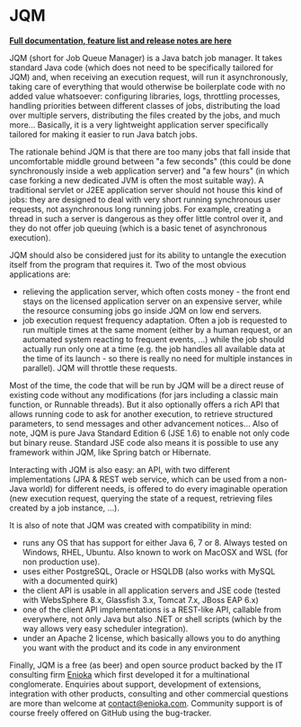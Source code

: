 # JQM

**[Full documentation, feature list and release notes are here](http://jqm.readthedocs.org)**

JQM (short for Job Queue Manager) is a Java batch job manager. It takes standard Java code (which does 
not need to be specifically tailored for JQM) and, when receiving an execution request, will run it 
asynchronously, taking care of everything that would otherwise be boilerplate code with no added value 
whatsoever: configuring libraries, logs, throttling processes, handling priorities between different classes of 
jobs, distributing the load over multiple servers, distributing the files created by the jobs, and much more...
Basically, it is a very lightweight application server specifically tailored for making it easier to run Java batch jobs. 

The rationale behind JQM is that there are too many jobs that fall inside that uncomfortable middle ground between 
"a few seconds" (this could be done synchronously inside a web application server) and "a few hours" (in 
which case forking a new dedicated JVM is often the most suitable way). 
A traditional servlet or J2EE application server should not house this kind of jobs: they are designed to deal 
with very short running synchronous user requests, not asynchronous long running jobs. For example, creating a thread
in such a server is dangerous as they offer little control over it, and they do not offer job queuing (which is a basic
tenet of asynchronous execution).

JQM should also be considered just for its ability to untangle the execution itself from the program that requires it. 
Two of the most obvious applications are:

* relieving the application server, which often costs money - the front end stays on the licensed application 
  server on an expensive server, while the resource consuming jobs go inside JQM on low end servers.
* job execution request frequency adaptation. Often a job is requested to run multiple times at the same moment 
  (either by a human request, or an automated system reacting to frequent events, ...) while the job should 
  actually run only one at a time (e.g. the job handles all available data at the time of its 
  launch - so there is really no need for multiple instances in parallel). JQM will throttle these requests.

Most of the time, the code that will be run by JQM will be a direct reuse of existing code without any modifications 
(for jars including a classic main function, or Runnable threads). But it also optionally offers a rich API that 
allows running code to ask for another execution, to retrieve structured parameters, to send messages and other 
advancement notices... Also of note, JQM is pure Java Standard Edition 6 (JSE 1.6) to enable not only code but binary reuse.
Standard JSE code also means it is possible to use any framework within JQM, like Spring batch or Hibernate.

Interacting with JQM is also easy: an API, with two different implementations (JPA & REST web service, which can be 
used from a non-Java world) for different needs, is offered to do every imaginable operation (new execution request, 
querying the state of a request, retrieving files created by a job instance, ...).


It is also of note that JQM was created with compatibility in mind:

* runs any OS that has support for either Java 6, 7 or 8. Always tested on Windows, RHEL, Ubuntu. Also known to work on MacOSX and WSL (for non production use).
* uses either PostgreSQL, Oracle or HSQLDB (also works with MySQL with a documented quirk)
* the client API is usable in all application servers and JSE code (tested with WebsSphere 8.x, Glassfish 3.x, Tomcat 7.x, JBoss EAP 6.x)
* one of the client API implementations is a REST-like API, callable from everywhere, not only Java but also .NET or shell scripts
  (which by the way allows very easy scheduler integration).
* under an Apache 2 license, which basically allows you to do anything you want with the product and its code in any environment


Finally, JQM is a free (as beer) and open source product backed by the IT consulting firm [Enioka](http://www.enioka.com) 
which first developed it for a multinational conglomerate. Enquiries about support, development of extensions, 
integration with other products, consulting and other commercial questions are more than welcome at contact@enioka.com. 
Community support is of course freely offered on GitHub using the bug-tracker.
